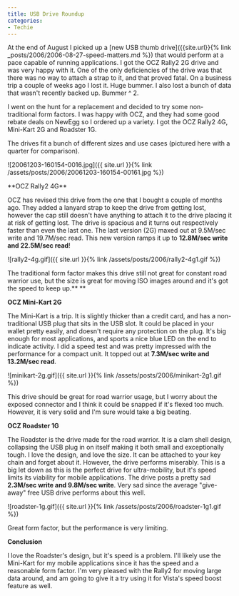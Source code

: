 ```yaml
---
title: USB Drive Roundup
categories:
- Techie
---
```


At the end of August I picked up a [new USB thumb drive]({{site.url}}{% link _posts/2006/2006-08-27-speed-matters.md %}) that would perform at a pace capable of running applications. I got the OCZ Rally2 2G drive and was very happy with it. One of the only deficiencies of the drive was that there was no way to attach a strap to it, and that proved fatal. On a business trip a couple of weeks ago I lost it. Huge bummer. I also lost a bunch of data that wasn't recently backed up. Bummer ^ 2.

I went on the hunt for a replacement and decided to try some non-traditional form factors. I was happy with OCZ, and they had some good rebate deals on NewEgg so I ordered up a variety. I got the OCZ Rally2 4G, Mini-Kart 2G and Roadster 1G.

The drives fit a bunch of different sizes and use cases (pictured here with a quarter for comparison).

![20061203-160154-0016.jpg]({{ site.url }}{% link /assets/posts/2006/20061203-160154-00161.jpg %})

<!-- more -->**OCZ Rally2 4G**

OCZ has revised this drive from the one that I bought a couple of months ago. They added a lanyard strap to keep the drive from getting lost, however the cap still doesn't have anything to attach it to the drive placing it at risk of getting lost. The drive is spacious and it turns out respectively faster than even the last one. The last version (2G) maxed out at 9.5M/sec write and 19.7M/sec read. This new version ramps it up to **12.8M/sec write and 22.5M/sec read**!

![rally2-4g.gif]({{ site.url }}{% link /assets/posts/2006/rally2-4g1.gif %})

The traditional form factor makes this drive still not great for constant road warrior use, but the size is great for moving ISO images around and it's got the speed to keep up.** **

**OCZ Mini-Kart 2G**

The Mini-Kart is a trip. It is slightly thicker than a credit card, and has a non-traditional USB plug that sits in the USB slot. It could be placed in your wallet pretty easily, and doesn't require any protection on the plug. It's big enough for most applications, and sports a nice blue LED on the end to indicate activity. I did a speed test and was pretty impressed with the performance for a compact unit. It topped out at **7.3M/sec write and 13.2M/sec read**.

![minikart-2g.gif]({{ site.url }}{% link /assets/posts/2006/minikart-2g1.gif %})

This drive should be great for road warrior usage, but I worry about the exposed connector and I think it could be snapped if it's flexed too much. However, it is very solid and I'm sure would take a big beating.

**OCZ Roadster 1G**

The Roadster is the drive made for the road warrior. It is a clam shell design, collapsing the USB plug in on itself making it both small and exceptionally tough. I love the design, and love the size. It can be attached to your key chain and forget about it. However, the drive performs miserably. This is a big let down as this is the perfect drive for ultra-mobility, but it's speed limits its viability for mobile applications. The drive posts a pretty sad **2.3M/sec write and 9.8M/sec write**. Very sad since the average "give-away" free USB drive performs about this well.

![roadster-1g.gif]({{ site.url }}{% link /assets/posts/2006/roadster-1g1.gif %})

Great form factor, but the performance is very limiting.

**Conclusion**

I love the Roadster's design, but it's speed is a problem. I'll likely use the Mini-Kart for my mobile applications since it has the speed and a reasonable form factor. I'm very pleased with the Rally2 for moving large data around, and am going to give it a try using it for Vista's speed boost feature as well.
